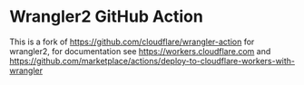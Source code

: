 # Wrangler2 GitHub Action
This is a fork of https://github.com/cloudflare/wrangler-action for wrangler2, for documentation see https://workers.cloudflare.com and https://github.com/marketplace/actions/deploy-to-cloudflare-workers-with-wrangler
